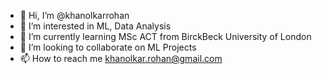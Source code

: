 - 👋 Hi, I’m @khanolkarrohan
- 👀 I’m interested in ML, Data Analysis
- 🌱 I’m currently learning MSc ACT from BirckBeck University of London
- 💞️ I’m looking to collaborate on ML Projects
- 📫 How to reach me khanolkar.rohan@gmail.com

<!---
khanolkarrohan/khanolkarrohan is a ✨ special ✨ repository because its `README.md` (this file) appears on your GitHub profile.
You can click the Preview link to take a look at your changes.
--->

